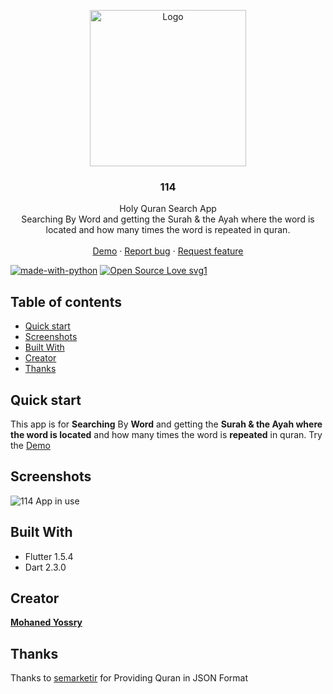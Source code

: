 <p align="center">
  <a href="https://flutter.io/">
    <img src="https://i.imgur.com/JsAX4df.png" alt="Logo" width=250 height=250>
  </a>

<h3 align="center">114</h3>

  <p align="center">
    Holy Quran Search App
    <br>
    Searching By Word and getting the Surah & the Ayah where the word is located and how many times the word is repeated in quran.
    <br>
    <br>
 <a href="https://114.devstric.com/">Demo</a>
    ·
    <a href="https://github.com/Mohanedy98/114/issues/new">Report bug</a>
    ·
    <a href="https://github.com/Mohanedy98/114/issues/new">Request feature</a>
<br>

[![made-with-python](https://img.shields.io/badge/Made%20with-flutter-1f425f.svg)](https://flutter.dev/)
[![Open Source Love svg1](https://badges.frapsoft.com/os/v1/open-source.svg?v=103)](https://github.com/ellerbrock/open-source-badges/)
  </p>

## Table of contents

- [Quick start](#quick-start)
- [Screenshots](#screenshots)
- [Built With](#built-with)
- [Creator](#creator)
- [Thanks](#thanks)

## Quick start

This app is for **Searching** By **Word** and getting the **Surah & the Ayah where the word is located** and how many
times the word is **repeated** in quran.
Try the [Demo](https://114.devstric.com/)

## Screenshots

![114 App in use](https://i.imgur.com/XMPUwA7.gif)

## Built With

* Flutter 1.5.4
* Dart 2.3.0

## Creator

[**Mohaned Yossry**](https://github.com/Mohanedy98)

## Thanks

Thanks to [semarketir](https://github.com/semarketir/quranjson) for Providing Quran in JSON Format

